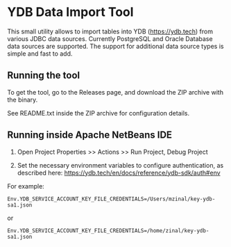 # YDB Data Import Tool

This small utility allows to import tables into YDB (https://ydb.tech) from various JDBC data sources.
Currently PostgreSQL and Oracle Database data sources are supported.
The support for additional data source types is simple and fast to add.

## Running the tool

To get the tool, go to the Releases page, and download the ZIP archive with the binary.

See README.txt inside the ZIP archive for configuration details.


## Running inside Apache NetBeans IDE

1. Open Project Properties >> Actions >> Run Project, Debug Project

2. Set the necessary environment variables to configure authentication,
as described here: https://ydb.tech/en/docs/reference/ydb-sdk/auth#env

For example:

```
Env.YDB_SERVICE_ACCOUNT_KEY_FILE_CREDENTIALS=/Users/mzinal/key-ydb-sa1.json
```

or

```
Env.YDB_SERVICE_ACCOUNT_KEY_FILE_CREDENTIALS=/home/zinal/key-ydb-sa1.json
```
